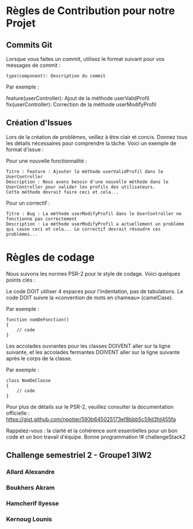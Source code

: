 # Règles de Contribution pour notre Projet

## Commits Git

Lorsque vous faites un commit, utilisez le format suivant pour vos messages de commit :

    type(component): Description du commit

Par exemple :

feature(userController): Ajout de la méthode userValidProfil
fix(userController): Correction de la méthode userModifyProfil

## Création d'Issues

Lors de la création de problèmes, veillez à être clair et concis. Donnez tous les détails nécessaires pour comprendre la tâche. 
Voici un exemple de format d'issue :

Pour une nouvelle fonctionnalité :

    Titre : Feature : Ajouter la méthode userValidProfil dans le UserController
    Description : Nous avons besoin d'une nouvelle méthode dans le UserController pour valider les profils des utilisateurs. 
    Cette méthode devrait faire ceci et cela...

Pour un correctif :

    Titre : Bug : La méthode userModifyProfil dans le UserController ne fonctionne pas correctement
    Description : La méthode userModifyProfil a actuellement un problème qui cause ceci et cela... Le correctif devrait résoudre ces problèmes...


# Règles de codage

Nous suivons les normes PSR-2 pour le style de codage. Voici quelques points clés :

Le code DOIT utiliser 4 espaces pour l'indentation, pas de tabulations.
Le code DOIT suivre la «convention de mots en chameau» (camelCase). 

Par exemple :

    function nomDeFonction()
    {
        // code
    }

Les accolades ouvrantes pour les classes DOIVENT aller sur la ligne suivante, et les accolades fermantes DOIVENT aller sur la ligne suivante après le corps de la classe. 

Par exemple :

    class NomDeClasse
    {
        // code
    }

Pour plus de détails sur le PSR-2, veuillez consulter la documentation officielle : https://gist.github.com/npotier/593b645025173ef8bbb5c59d3fd455fa

Rappelez-vous : la clarté et la cohérence sont essentielles pour un bon code et un bon travail d'équipe. Bonne programmation !# challengeStack2

## Challenge semestriel 2 - Groupe1 3IW2
### Allard Alexandre
### Boukhers Akram
### Hamcherif Ilyesse
### Kernoug Lounis


